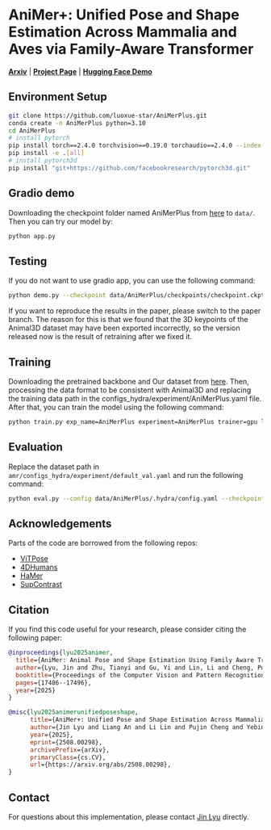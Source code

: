 # AniMer+: Unified Pose and Shape Estimation Across Mammalia and Aves via Family-Aware Transformer
[**Arxiv**](https://arxiv.org/abs/2508.00298) | [**Project Page**](https://animerplus.github.io/) | [**Hugging Face Demo**](https://huggingface.co/spaces/luoxue-star/AniMerPlus)

## Environment Setup
```bash
git clone https://github.com/luoxue-star/AniMerPlus.git
conda create -n AniMerPlus python=3.10
cd AniMerPlus
# install pytorch
pip install torch==2.4.0 torchvision==0.19.0 torchaudio==2.4.0 --index-url https://download.pytorch.org/whl/cu124
pip install -e .[all]
# install pytorch3d
pip install "git+https://github.com/facebookresearch/pytorch3d.git"
```

## Gradio demo
Downloading the checkpoint folder named AniMerPlus from [here](https://drive.google.com/drive/folders/146ic3vnlgqutY3lh6BdV7ZXt9Ox2VAfh?usp=sharing) to `data/`. Then you can try our model by:
```bash
python app.py
```

## Testing
If you do not want to use gradio app, you can use the following command:
```bash
python demo.py --checkpoint data/AniMerPlus/checkpoints/checkpoint.ckpt --img_folder path/to/imgdir/
```
If you want to reproduce the results in the paper, please switch to the paper branch. 
The reason for this is that we found that the 3D keypoints of the Animal3D dataset may have been exported incorrectly, 
so the version released now is the result of retraining after we fixed it.

## Training
Downloading the pretrained backbone and Our dataset from [here](https://drive.google.com/drive/folders/146ic3vnlgqutY3lh6BdV7ZXt9Ox2VAfh?usp=sharing). Then, processing the data format to be consistent with Animal3D and replacing the training data path in the configs_hydra/experiment/AniMerPlus.yaml file. 
After that, you can train the model using the following command:
```bash
python train.py exp_name=AniMerPlus experiment=AniMerPlus trainer=gpu launcher=local 
```

## Evaluation
Replace the dataset path in `amr/configs_hydra/experiment/default_val.yaml` and run the following command: 
```bash
python eval.py --config data/AniMerPlus/.hydra/config.yaml --checkpoint data/AniMerPlus/checkpoints/checkpoint.ckpt --dataset DATASETNAME
```

## Acknowledgements
Parts of the code are borrowed from the following repos:
- [ViTPose](https://github.com/ViTAE-Transformer/ViTPose)
- [4DHumans](https://github.com/shubham-goel/4D-Humans)
- [HaMer](https://github.com/geopavlakos/hamer)
- [SupContrast](https://github.com/HobbitLong/SupContrast)

## Citation
If you find this code useful for your research, please consider citing the following paper:
```bibtex
@inproceedings{lyu2025animer,
  title={AniMer: Animal Pose and Shape Estimation Using Family Aware Transformer},
  author={Lyu, Jin and Zhu, Tianyi and Gu, Yi and Lin, Li and Cheng, Pujin and Liu, Yebin and Tang, Xiaoying and An, Liang},
  booktitle={Proceedings of the Computer Vision and Pattern Recognition Conference},
  pages={17486--17496},
  year={2025}
}
```
```bibtex
@misc{lyu2025animerunifiedposeshape,
      title={AniMer+: Unified Pose and Shape Estimation Across Mammalia and Aves via Family-Aware Transformer}, 
      author={Jin Lyu and Liang An and Li Lin and Pujin Cheng and Yebin Liu and Xiaoying Tang},
      year={2025},
      eprint={2508.00298},
      archivePrefix={arXiv},
      primaryClass={cs.CV},
      url={https://arxiv.org/abs/2508.00298}, 
}
```

## Contact
For questions about this implementation, please contact [Jin Lyu](lvjin1766@gmail.com) directly. 
